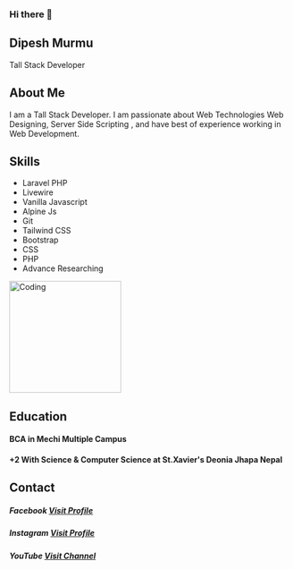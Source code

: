 ### Hi there 👋
## Dipesh Murmu
Tall Stack Developer

## About Me
I am a Tall Stack Developer. I am passionate about Web Technologies Web Designing, Server Side Scripting , and have best of experience working in Web Development.

## Skills
* Laravel PHP
* Livewire
* Vanilla Javascript
* Alpine Js
* Git
* Tailwind CSS
* Bootstrap
* CSS
* PHP
* Advance Researching

<img src="https://i.pinimg.com/originals/06/60/ef/0660efe82fa3da42ed56eef013171835.gif" alt="Coding" width="200" height="200">

## Education
#### BCA in Mechi Multiple Campus
#### +2 With Science & Computer Science at St.Xavier's Deonia Jhapa Nepal

## Contact
##### Facebook [Visit Profile](https://www.facebook.com/deepeshmurmu)
##### Instagram [Visit Profile](https://www.instagram.com/dipeshmurmu2005/)
##### YouTube [Visit Channel](https://www.youtube.com/channel/UCwIvGliCk2KecX9tdFbV82Q)
